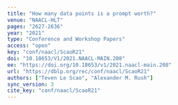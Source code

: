 ```yaml
---
title: "How many data points is a prompt worth?"
venue: "NAACL-HLT"
pages: "2627-2636"
year: "2021"
type: "Conference and Workshop Papers"
access: "open"
key: "conf/naacl/ScaoR21"
doi: "10.18653/V1/2021.NAACL-MAIN.208"
ee: "https://doi.org/10.18653/v1/2021.naacl-main.208"
url: "https://dblp.org/rec/conf/naacl/ScaoR21"
authors: ["Teven Le Scao", "Alexander M. Rush"]
sync_version: 3
cite_key: "conf/naacl/ScaoR21"
---
```

